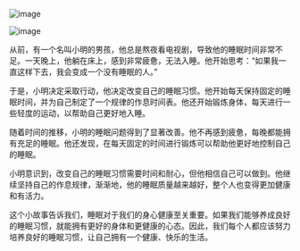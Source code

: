 ![image](https://github.com/user-attachments/assets/202c641b-3b76-45d0-8825-c7521394ebe4)


![image](https://github.com/user-attachments/assets/820dcdb1-df2c-4fce-ad03-e75274ed440c)


从前，有一个名叫小明的男孩，他总是熬夜看电视剧，导致他的睡眠时间非常不足。一天晚上，他躺在床上，感到非常疲惫，无法入睡。他开始思考：“如果我一直这样下去，我会变成一个没有睡眠的人。”

于是，小明决定采取行动，他决定改变自己的睡眠习惯。他开始每天保持固定的睡眠时间，并为自己制定了一个规律的作息时间表。他还开始锻炼身体，每天进行一些轻度的运动，以帮助自己更好地入睡。

随着时间的推移，小明的睡眠问题得到了显著改善。他不再感到疲惫，每晚都能拥有充足的睡眠。他还发现，在每天固定的时间进行锻炼可以帮助他更好地控制自己的睡眠。

小明意识到，改变自己的睡眠习惯需要时间和耐心，但他相信自己可以做到。他继续坚持自己的作息规律，渐渐地，他的睡眠质量越来越好，整个人也变得更加健康和有活力。

这个小故事告诉我们，睡眠对于我们的身心健康至关重要。如果我们能够养成良好的睡眠习惯，就能拥有更好的身体和更健康的心态。因此，我们每个人都应该努力培养良好的睡眠习惯，让自己拥有一个健康、快乐的生活。
